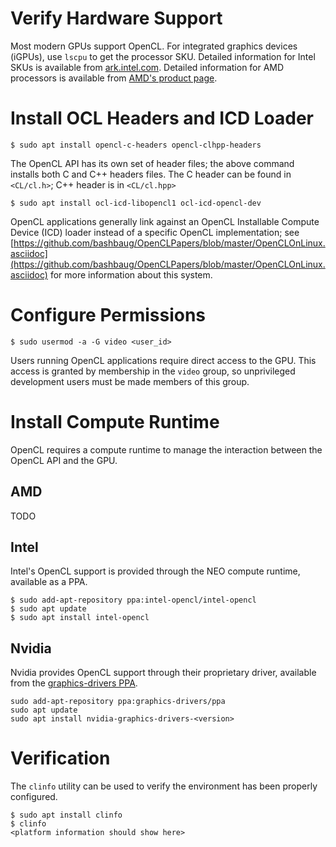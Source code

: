 # Verify Hardware Support

Most modern GPUs support OpenCL. For integrated graphics devices (iGPUs), use `lscpu` to get the processor SKU. Detailed information for Intel SKUs is available from [ark.intel.com](ark.intel.com). Detailed information for AMD processors is available from [AMD's product page](https://www.amd.com/en/products/specifications/processors).

# Install OCL Headers and ICD Loader
```
$ sudo apt install opencl-c-headers opencl-clhpp-headers
```
The OpenCL API has its own set of header files; the above command installs both C and C++ headers files. The C header can be found in `<CL/cl.h>`; C++ header is in `<CL/cl.hpp>`

```
$ sudo apt install ocl-icd-libopencl1 ocl-icd-opencl-dev
```

OpenCL applications generally link against an OpenCL Installable Compute Device (ICD) loader instead of a specific OpenCL implementation; see [https://github.com/bashbaug/OpenCLPapers/blob/master/OpenCLOnLinux.asciidoc](https://github.com/bashbaug/OpenCLPapers/blob/master/OpenCLOnLinux.asciidoc) for more information about this system.

# Configure Permissions
```
$ sudo usermod -a -G video <user_id>
```

Users running OpenCL applications require direct access to the GPU. This access is granted by membership in the `video` group, so  unprivileged development users must be made members of this group.

# Install Compute Runtime
OpenCL requires a compute runtime to manage the interaction between the OpenCL API and the GPU.

## AMD

TODO

## Intel
Intel's OpenCL support is provided through the NEO compute runtime, available as a PPA.

```
$ sudo add-apt-repository ppa:intel-opencl/intel-opencl
$ sudo apt update
$ sudo apt install intel-opencl
```

## Nvidia
Nvidia provides OpenCL support through their proprietary driver, available from the [graphics-drivers PPA](https://launchpad.net/~graphics-drivers/+archive/ubuntu/ppa).

```
sudo add-apt-repository ppa:graphics-drivers/ppa
sudo apt update
sudo apt install nvidia-graphics-drivers-<version>
```

# Verification
The `clinfo` utility can be used to verify the environment has been properly configured.

```
$ sudo apt install clinfo
$ clinfo
<platform information should show here>
```
